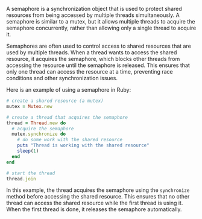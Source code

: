 A semaphore is a synchronization object that is used to protect shared resources from being accessed by multiple threads simultaneously. A semaphore is similar to a mutex, but it allows multiple threads to acquire the semaphore concurrently, rather than allowing only a single thread to acquire it.

Semaphores are often used to control access to shared resources that are used by multiple threads. When a thread wants to access the shared resource, it acquires the semaphore, which blocks other threads from accessing the resource until the semaphore is released. This ensures that only one thread can access the resource at a time, preventing race conditions and other synchronization issues.

Here is an example of using a semaphore in Ruby:

```ruby
# create a shared resource (a mutex)
mutex = Mutex.new

# create a thread that acquires the semaphore
thread = Thread.new do
  # acquire the semaphore
  mutex.synchronize do
    # do some work with the shared resource
    puts "Thread is working with the shared resource"
    sleep(1)
  end
end

# start the thread
thread.join
```

In this example, the thread acquires the semaphore using the `synchronize` method before accessing the shared resource. This ensures that no other thread can access the shared resource while the first thread is using it. When the first thread is done, it releases the semaphore automatically.
